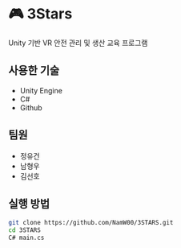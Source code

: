 # 🎮 3Stars

Unity 기반 VR 안전 관리 및 생산 교육 프로그램

## 사용한 기술
- Unity Engine
- C#
- Github

## 팀원
- 정유건
- 남형우
- 김선호
  
## 실행 방법
```bash
git clone https://github.com/NamW00/3STARS.git
cd 3STARS
C# main.cs
```
